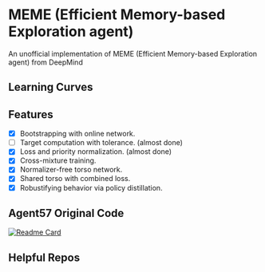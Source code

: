 # MEME (Efficient Memory-based Exploration agent)
An unofficial implementation of MEME (Efficient Memory-based Exploration agent) from DeepMind

## Learning Curves

## Features

- [X] Bootstrapping with online network.
- [ ] Target computation with tolerance. (almost done)
- [X] Loss and priority normalization. (almost done)
- [X] Cross-mixture training.
- [x] Normalizer-free torso network.
- [X] Shared torso with combined loss.
- [X] Robustifying behavior via policy distillation.

## Agent57 Original Code

[![Readme Card](https://github-readme-stats.vercel.app/api/pin/?username=YHL04&repo=agent57)](https://github.com/YHL04/agent57)

## Helpful Repos
